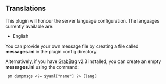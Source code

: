 
## Translations

This plugin will honour the server language configuration.  The
languages currently available are:

* English
<?php
foreach (glob(SRCDIR."resources/messages/*.ini") as $f) { // x*
  $f = basename($f,".ini");
  if ($f == "messages" || $f == "eng") continue;
  switch ($f) {
    case "spa": $f = "Spanish"; break;
    case "deu": $f = "German"; break;
    case "nld": $f = "Dutch"; break;
    case "zho": $f = "中文"; break;
  }
  echo "* $f\n";
}
?>


You can provide your own message file by creating a file called
**messages.ini** in the plugin config directory.
<?php
if (isset($yaml["website"])) {
  echo "Check [github](".$yaml["website"]."/resources/messages/)\n";
  echo "for sample files.\n";
}
?>
Alternatively, if you have
[GrabBag](http://forums.pocketmine.net/plugins/grabbag.1060/) v2.3
installed, you can create an empty **messages.ini** using the command:

     pm dumpmsgs <?= $yaml["name"] ?> [lang]
